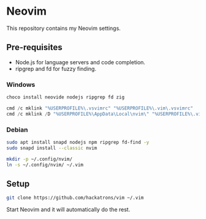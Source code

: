 # Neovim

This repository contains my Neovim settings.

## Pre-requisites

- Node.js for language servers and code completion.
- ripgrep and fd for fuzzy finding.

### Windows

```powershell
choco install neovide nodejs ripgrep fd zig
```

```powershell
cmd /c mklink "%USERPROFILE%\.vsvimrc" "%USERPROFILE%\.vim\.vsvimrc"
cmd /c mklink /D "%USERPROFILE%\AppData\Local\nvim\" "%USERPROFILE%\.vim\"
```

### Debian

```sh
sudo apt install snapd nodejs npm ripgrep fd-find -y
sudo snapd install --classic nvim
```

```sh
mkdir -p ~/.config/nvim/
ln -s ~/.config/nvim/ ~/.vim
```

## Setup

```sh
git clone https://github.com/hackatrons/vim ~/.vim
```

Start Neovim and it will automatically do the rest.
